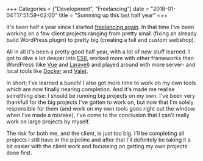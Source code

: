 +++
Categories = ["Development", "Freelancing"]
date = "2018-01-04T17:51:59+02:00"
title = "Summing up this last half year"
+++

It's been half a year since I started [freelancing again](/time-for-something-new/). In that time I've been working on a few client projects ranging from pretty small (fixing an already build WordPress plugin) to pretty big (creating a full and custom webshop). 

All in all it's been a pretty good half year, with a lot of new stuff learned. I got to dive a lot deeper into [ES6](http://es6-features.org/#Constants), worked more with other frameworks than WordPress (like [Vue](https://vuejs.org/) and [Laravel](https://laravel.com)) and played around with more server- and local tools like [Docker](https://www.docker.com/) and [Valet](https://laravel.com/docs/5.5/valet). 

In short; I've learned a bunch! I also got more time to work on my own tools which are now finally nearing completion. And it's made me realise something else: I should be running big projects on my own. I've been very thankfull for the big projects I've gotten to work on, but now that I'm solely responsible for them (and work on my own tools goes right out the window when I've made a mistake), I've come to the conclusion that I can't really work on large projects by myself.

The risk for both me, and the client, is just too big. I'll be completing all projects I still have in the pipeline and after that I'll definitely be taking it a bit easier with the client work and focussing on getting my own projects done first.

